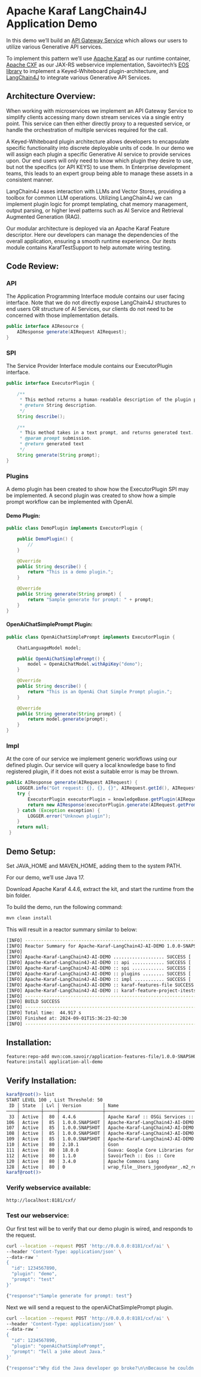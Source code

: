 # Apache Karaf LangChain4J Application Demo

In this demo we’ll build an [API Gateway
Service](https://microservices.io/patterns/apigateway.html) which allows
our users to utilize various Generative API services.

To implement this pattern we’ll use [Apache
Karaf](https://karaf.apache.org/) as our runtime container, [Apache
CXF](https://cxf.apache.org/) as our JAX-RS webservice implementation,
Savoirtech’s [EOS library](https://github.com/savoirtech/eos) to
implement a Keyed-Whiteboard plugin-architecture, and
[LangChain4J](https://docs.langchain4j.dev/) to integrate various
Generative API Services.

## Architecture Overview:

When working with microservices we implement an API Gateway Service to
simplify clients accessing many down stream services via a single entry
point. This service can then either directly proxy to a requested
service, or handle the orchestration of multiple services required for
the call.

A Keyed-Whiteboard plugin architecture allows developers to encapsulate
specific functionality into discrete deployable units of code. In our
demo we will assign each plugin a specific Generative AI service to
provide services upon. Our end users will only need to know which plugin
they desire to use, but not the specifics (or API KEYS) to use them. In
Enterprise development teams, this leads to an expert group being able
to manage these assets in a consistent manner.

LangChain4J eases interaction with LLMs and Vector Stores, providing a
toolbox for common LLM operations. Utilizing LangChain4J we can
implement plugin logic for prompt templating, chat memory management,
output parsing, or higher level patterns such as AI Service and
Retrieval Augmented Generation (RAG).

Our modular architecture is deployed via an Apache Karaf Feature
descriptor. Here our developers can manage the dependencies of the
overall application, ensuring a smooth runtime experience. Our itests
module contains KarafTestSupport to help automate wiring testing.

## Code Review:

### API

The Application Programming Interface module contains our user facing
interface. Note that we do not directly expose LangChain4J structures to
end users OR structure of AI Services, our clients do not need to be
concerned with those implementation details.

``` java
public interface AIResource {
    AIResponse generate(AIRequest AIRequest);
}
```

### SPI

The Service Provider Interface module contains our ExecutorPlugin
interface.

``` java
public interface ExecutorPlugin {

    /**
     * This method returns a human-readable description of the plugin purpose
     * @return String description.
     */
    String describe();

    /**
     * This method takes in a text prompt, and returns generated text.
     * @param prompt submission.
     * @return generated text
     */
    String generate(String prompt);
}
```

### Plugins

A demo plugin has been created to show how the ExecutorPlugin SPI may be
implemented. A second plugin was created to show how a simple prompt
workflow can be implemented with OpenAI.

#### Demo Plugin:

``` java
public class DemoPlugin implements ExecutorPlugin {

    public DemoPlugin() {
        //
    }

    @Override
    public String describe() {
        return "This is a demo plugin.";
    }

    @Override
    public String generate(String prompt) {
        return "Sample generate for prompt: " + prompt;
    }
}
```

#### OpenAiChatSimplePrompt Plugin:

``` java
public class OpenAiChatSimplePrompt implements ExecutorPlugin {

    ChatLanguageModel model;

    public OpenAiChatSimplePrompt() {
        model = OpenAiChatModel.withApiKey("demo");
    }

    @Override
    public String describe() {
        return "This is an OpenAi Chat Simple Prompt plugin.";
    }

    @Override
    public String generate(String prompt) {
        return model.generate(prompt);
    }
}
```

### Impl

At the core of our service we implement generic workflows using our
defined plugin. Our service will query a local knowledge base to find
registered plugin, if it does not exist a suitable error is may be
thrown.

``` java
public AIResponse generate(AIRequest AIRequest) {
    LOGGER.info("Got request: {}, {}, {}", AIRequest.getId(), AIRequest.getPlugin(), AIRequest.getPrompt());
    try {
        ExecutorPlugin executorPlugin = knowledgeBase.getPlugin(AIRequest.getPlugin());
        return new AIResponse(executorPlugin.generate(AIRequest.getPrompt()));
    } catch (Exception exception) {
        LOGGER.error("Unknown plugin");
    }
    return null;
 }
```

## Demo Setup:

Set JAVA_HOME and MAVEN_HOME, adding them to the system PATH.

For our demo, we’ll use Java 17.

Download Apache Karaf 4.4.6, extract the kit, and start the runtime from
the bin folder.

To build the demo, run the following command:

``` bash
mvn clean install
```

This will result in a reactor summary similar to below:

``` bash
[INFO] ------------------------------------------------------------------------
[INFO] Reactor Summary for Apache-Karaf-LangChain4J-AI-DEMO 1.0.0-SNAPSHOT:
[INFO]
[INFO] Apache-Karaf-LangChain4J-AI-DEMO ................... SUCCESS [  0.156 s]
[INFO] Apache-Karaf-LangChain4J-AI-DEMO :: api ............ SUCCESS [  0.937 s]
[INFO] Apache-Karaf-LangChain4J-AI-DEMO :: spi ............ SUCCESS [  0.151 s]
[INFO] Apache-Karaf-LangChain4J-AI-DEMO :: plugins ........ SUCCESS [  6.403 s]
[INFO] Apache-Karaf-LangChain4J-AI-DEMO :: impl ........... SUCCESS [  0.217 s]
[INFO] Apache-Karaf-LangChain4J-AI-DEMO :: karaf-features-file SUCCESS [  0.051 s]
[INFO] Apache-Karaf-LangChain4J-AI-DEMO :: karaf-feature-project-itests SUCCESS [ 36.615 s]
[INFO] ------------------------------------------------------------------------
[INFO] BUILD SUCCESS
[INFO] ------------------------------------------------------------------------
[INFO] Total time:  44.917 s
[INFO] Finished at: 2024-09-01T15:36:23-02:30
[INFO] ------------------------------------------------------------------------
```

## Installation:

``` bash
feature:repo-add mvn:com.savoir/application-features-file/1.0.0-SNAPSHOT/xml/features
feature:install application-all-demo
```

## Verify Installation:

``` bash
karaf@root()> list
START LEVEL 100 , List Threshold: 50
 ID │ State  │ Lvl │ Version        │ Name
────┼────────┼─────┼────────────────┼────────────────────────────────────────────────────────────────────────────────────
 33 │ Active │  80 │ 4.4.6          │ Apache Karaf :: OSGi Services :: Event
106 │ Active │  85 │ 1.0.0.SNAPSHOT │ Apache-Karaf-LangChain4J-AI-DEMO :: api
107 │ Active │  85 │ 1.0.0.SNAPSHOT │ Apache-Karaf-LangChain4J-AI-DEMO :: impl
108 │ Active │  85 │ 1.0.0.SNAPSHOT │ Apache-Karaf-LangChain4J-AI-DEMO :: plugins
109 │ Active │  85 │ 1.0.0.SNAPSHOT │ Apache-Karaf-LangChain4J-AI-DEMO :: spi
110 │ Active │  80 │ 2.10.1         │ Gson
111 │ Active │  80 │ 18.0.0         │ Guava: Google Core Libraries for Java
112 │ Active │  80 │ 1.1.0          │ SavoirTech :: Eos :: Core
120 │ Active │  80 │ 3.4.0          │ Apache Commons Lang
128 │ Active │  80 │ 0              │ wrap_file__Users_jgoodyear_.m2_repository_com_knuddels_jtokkit_1.1.0_jtokkit-1.1.0.jar
karaf@root()>
```

### Verify webservice available:

``` bash
http://localhost:8181/cxf/
```

### Test our webservice:

Our first test will be to verify that our demo plugin is wired, and
responds to the request.

``` bash
curl --location --request POST 'http://0.0.0.0:8181/cxf/ai' \
--header 'Content-Type: application/json' \
--data-raw '
{
  "id": 1234567890,
  "plugin": "demo",
  "prompt": "test"
}'
```

``` bash
{"response":"Sample generate for prompt: test"}
```

Next we will send a request to the openAiChatSimplePrompt plugin.

``` bash
curl --location --request POST 'http://0.0.0.0:8181/cxf/ai' \
--header 'Content-Type: application/json' \
--data-raw '
{
  "id": 1234567890,
  "plugin": "openAiChatSimplePrompt",
  "prompt": "Tell a joke about Java."
}'
```

``` bash
{"response":"Why did the Java developer go broke?\n\nBecause he couldn't C# his way out of a for loop!"}
```
